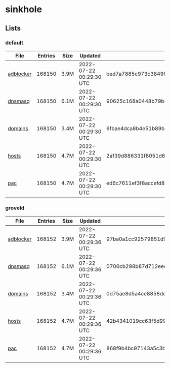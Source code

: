 # sinkhole

## Lists

### default

|File|Entries|Size|Updated|Hash|
|-|-|-|-|-|
|[adblocker](https://raw.githubusercontent.com/groveld/sinkhole/lists/default/adblocker.txt)|168150|3.9M|2022-07-22 00:29:30 UTC|bed7a7885c973c3849ffb2c75a35a1acefd7edbe26e6ba6ef3695228878a625e|
|[dnsmasq](https://raw.githubusercontent.com/groveld/sinkhole/lists/default/dnsmasq.txt)|168150|6.1M|2022-07-22 00:29:30 UTC|90625c168a0448b79b02117172a078d9ae23e99586f0a7ed10bb35c86a76463c|
|[domains](https://raw.githubusercontent.com/groveld/sinkhole/lists/default/domains.txt)|168150|3.4M|2022-07-22 00:29:30 UTC|6fbae4dca8b4e51b89b3ec1d26958ae97eb8fa15ad87857513016496c1e3dc03|
|[hosts](https://raw.githubusercontent.com/groveld/sinkhole/lists/default/hosts.txt)|168150|4.7M|2022-07-22 00:29:30 UTC|2af39d886331f8051d6afb3419af4dd097bce68a40c2eb9496106db3af7808d0|
|[pac](https://raw.githubusercontent.com/groveld/sinkhole/lists/default/pac.txt)|168150|4.7M|2022-07-22 00:29:30 UTC|ed6c7611ef3f8accefd8f422f3b690d8a7c07cea38ff175f6f53df0d75fb5a07|

### groveld

|File|Entries|Size|Updated|Hash|
|-|-|-|-|-|
|[adblocker](https://raw.githubusercontent.com/groveld/sinkhole/lists/groveld/adblocker.txt)|168152|3.9M|2022-07-22 00:29:36 UTC|97ba0a1cc92579851d918bff14640c192105d7359f0944fb5216d5d0468ae2f0|
|[dnsmasq](https://raw.githubusercontent.com/groveld/sinkhole/lists/groveld/dnsmasq.txt)|168152|6.1M|2022-07-22 00:29:36 UTC|0700cb298b87d712eee45753842f913b64e04560e4e60b14b5ec3e6b736f1bf3|
|[domains](https://raw.githubusercontent.com/groveld/sinkhole/lists/groveld/domains.txt)|168152|3.4M|2022-07-22 00:29:36 UTC|0d75ae8d5a4ce8858dc066c33dbfe85de7ca08a4f62cb03ac9a427e7ab997a46|
|[hosts](https://raw.githubusercontent.com/groveld/sinkhole/lists/groveld/hosts.txt)|168152|4.7M|2022-07-22 00:29:36 UTC|42b4341019cc63f5d998c531b8c974ab3aef39c163ea08da574bbe624dd799b2|
|[pac](https://raw.githubusercontent.com/groveld/sinkhole/lists/groveld/pac.txt)|168152|4.7M|2022-07-22 00:29:36 UTC|868f9b4bc97143a5c3b212c9885332caf85bb23f2a667218028c44c0b24893a7|
